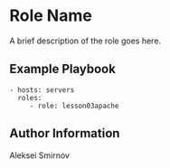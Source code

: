 Role Name
=========

A brief description of the role goes here.

Example Playbook
----------------

    - hosts: servers
      roles:
         - role: lesson03apache


Author Information
------------------
Aleksei Smirnov
